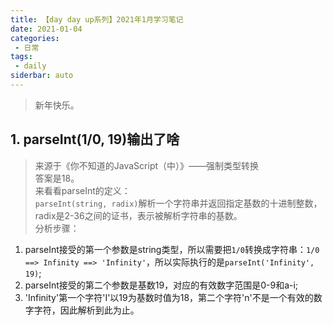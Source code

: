 ```yaml
---
title: 【day day up系列】2021年1月学习笔记
date: 2021-01-04
categories:
 - 日常
tags:
 - daily
siderbar: auto
---
```


> 新年快乐。

## 1. parseInt(1/0, 19)输出了啥
> 来源于《你不知道的JavaScript（中）》——强制类型转换  
答案是18。  
来看看parseInt的定义：  
`parseInt(string, radix)`解析一个字符串并返回指定基数的十进制整数，radix是2-36之间的证书，表示被解析字符串的基数。    
分析步骤：  
1. parseInt接受的第一个参数是string类型，所以需要把`1/0`转换成字符串：`1/0 ==> Infinity ==> 'Infinity'`，所以实际执行的是`parseInt('Infinity', 19)`;   
2. parseInt接受的第二个参数是基数19，对应的有效数字范围是0-9和a-i;  
3. 'Infinity'第一个字符'I'以19为基数时值为18，第二个字符'n'不是一个有效的数字字符，因此解析到此为止。


